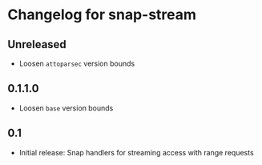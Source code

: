 # Changelog for snap-stream

## Unreleased

* Loosen `attoparsec` version bounds

## 0.1.1.0

* Loosen `base` version bounds

## 0.1

* Initial release: Snap handlers for streaming access with range requests
